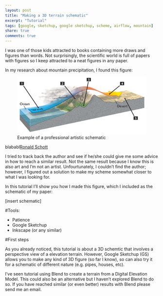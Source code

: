 ```yaml
---
layout: post
title: "Making a 3D terrain schematic"
excerpt: "Tutorial"
tags: [google, sketchup, google sketchup, scheme, airflow, mountain]
share: true
comments: true
---
```


I was one of those kids attracted to books containing more draws and figures than words. Not surprisingly, the scientific world is full of papers with figures so I keep attracted to a neat figures in any paper.


In my research about mountain precipitation, I found this figure:

<figure>
	<a href="/images/professional_schematic.jpg"><img src="/images/professional_schematic.jpg"></a>
	<figcaption>Example of a professional artistic schematic</figcaption>
</figure>


blababl[Ronald Schott](http://bc.outcrop.org/Schott/)


I tried to track back the author and see if he/she could give me some advice in how to reach a similar result. Not the same result because I know this is also art and I’m not an artist. Unfourtunately, I couldn’t find the author; however, I figured out a solution to make my scheme somewhat closer to what I was looking for.

In this tutorial I’ll show you how I made this figure, which I included as the schematic of my paper:

[insert schematic]

#Tools:

* Patience
* Google Sketchup
* Inkscape (or any similar)


#First steps

As you already noticed, this tutorial is about a 3D schemtic that involves a perspective view of a elevation terrain. However, Google Sketchup (GS) allows you to make any kind of 3D figure (so far I know), so can also try it for a schematic of different nature (e.g. pipes, houses, etc).

I’ve seen tutorial using Blend to create a terrain from a Digital Elevation Model. This could also be an alternative but I haven’t explored Blend to do so. If you have reached similar (or even better) results with Blend please send me an email.





